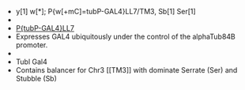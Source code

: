 - y[1] w[*]; P{w[+mC]=tubP-GAL4}LL7/TM3, Sb[1] Ser[1]
-
- [P{tubP-GAL4}LL7](https://flybase.org/reports/FBti0012687.html)
- Expresses GAL4 ubiquitously under the control of the alphaTub84B promoter.
-
- Tubl Gal4
- Contains balancer for Chr3 [[TM3]] with dominate Serrate (Ser) and Stubble (Sb)